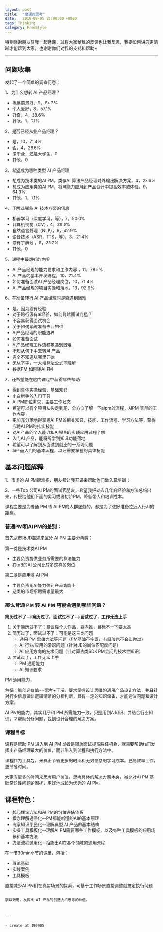 ```yaml
---
layout: post
title:  "磨课的思考"
date:   2019-09-05 23:00:00 +0800
tags: Thinking
category: FreeStyle
---
```


特别感谢朋友陪我一起磨课，过程大家给我的反馈也让我反思，我要如何讲的更清晰才能帮到大家，也谢谢你们对我的支持和帮助~

---

## 问题收集

发起了一个简单的调查问卷：

1、为什么想转 AI 产品经理？

- 发展前景好，9，64.3%
- 个人爱好，8，57.1%
- 好奇，4，28.6%
- 其他，1，7.1%

2、是否已经从业产品经理？

- 是，10，71.4%
- 否，4，28.6%
- 没毕业，还是大学生，0
- 其他，0

3、希望成为哪种类型 AI 产品经理

- 想成为技术类的AI PM，类似AI 算法产品经理对外输出解决方案，4，28.6%
- 想成为应用类的AI PM，将AI能力应用到产品设计中提高效率或体验，9，64.3%
- 其他，1，7.1%

4、了解过哪些 AI 技术方面的信息

- 机器学习（深度学习，等），7，50.0%
- 计算机视觉（CV），4，28.6%
- 自然语言处理（NLP），6，42.9%
- 语音技术（ASR，TTS，等），3，21.4%
- 没有了解过	，5，35.7%
- 其他，0

5、课程中最想听的内容

- AI 产品经理的能力要求和工作内容	，11，78.6%
- AI 产品的基本开发流程，10，71.4%
- 如何准备面试AI 产品经理岗位，10，71.4%
- AI 产品经理的项目实操和落地，13，92.9%


6、在准备转行 AI 产品经理时是否遇到困难

- 是。因为没有经验
- 对于跨行没有ai经验，如何跨越面试门槛？
- 不容易获得面试机会
- 关于如何系统准备专业知识
- AI产品经理的职能边界
- 如何准备面试
- AI产品经理工作流程等遇到困难
- 不知从何下手去转AI 产品
- 完全不知道从哪里开始
- 无从下手，一大堆算法公式不理解
- 数据PM 如何转AI PM

7、还希望能在这门课程中获得哪些帮助

- 得到具体实操经验、基础知识
- 小白新手的入门干货
- AI PM职位需求，主要工作状态
- 希望可以有个项目从头走到尾，全方位了解一下aipm的流程，AIPM 实际的工作内容
- 更加充分落地得掌握AI PM的相关知识、技能、工作流程、学习方法等，获得应聘AI PM的扎实技能
- 对AI产品的个人能力和AI项目的实践应用过程了解
- 入门AI 产品，能将所学到知识功能落地
- 希望可以了解到从面试到就业的一系列问题
- ai产品入门的基本流程，以及需要掌握的具体技能



## 基本问题解释


1、市场的 AI PM很难招，朋友都让我开课来帮助他们做入职培训；

2、一些Top 公司AI PM的面试官朋友，希望我把过去几年的经验和方法总结出来，传授给他们下面的实习或者初阶PM，降低带人和培训成本。

课程主要是为普通 PM 转 AI PM的人群服务的。都是为了做好准备拉近入行AI的距离。

### 普通PM和AI PM的差别：

首先从市场JD描述来区分 AI PM 主要分两类：

第一类是技术类AI PM

- 主要负责提供业务所需要的算法能力
- 在toB的AI 公司比较多这样的岗位


第二类是应用类 AI PM

- 主要负责用AI能力做到产品功能上
- 这类的市场招聘需求量最大


### 那么普通 PM 转 AI PM 可能会遇到哪些问题？


**简历过不了-->简历过了，面试过不了-->面试过了，工作无法上手**

1. 关于简历过不了：建议靠个人作品，靠内推，目标不一下要太高
2. 简历过了，面试过不了：可能是这三类问题
	- 通用 PM 思维方法等问题（PM基础不牢固，有经验也不会让你过）
	- AI 行业/应用的常识问题（针对JD的岗位匹配度问题）
	- AI 应用方向的技术问题（针对算法类SDK PM会问的技术性知识）
3. 面试过了，工作无法上手
	- PM 通用能力
	- AI 知识要求

PM 通用能力，

包括：能创造价值==思考+干活。要求掌握设计思维的通用产品设计方法，并且针对行业信息做出逻辑清晰的分析判断，具有一定的知识储备，才能定位问题和设计方案。

AI PM的能力，其实几乎和 PM 所需能力一致，只是用到AI知识、并结合行业知识，才帮助分析问题，找到设计合理的解决方案。

### 课程目标

课程是帮助 PM 进入到 AI PM 或者是辅助面试提高胜任机会，就需要帮助ta们发挥出产品经理最大的价值，而非陷入到流程和执行方法中。

课程作为工具包，来真正节省更多的时间和无效信息的学习成本。更高效率工作，更节省时间。

大家有更多的时间来思考用户价值，思考具体的解决方案本身，减少对AI PM 基础常识性问题的困扰，更好地成长为优秀的 AI PM。



## 课程特色：

-  核心理论方法和AI PM的价值评估体系
-  概念理解通俗化--PM都能听懂的AI的基本原理
-  专家知识平民化--理解典型 AI 产品的基本结构
-  实操工具模板化--理解AI PM需要哪些工作模板，以及每种工具模板的应用场景和基本方法
-  方法流程通用化--抽象出AI在各个领域的通用流程

在一节30min小节的课里，包括：

- 理论基础
- 实践案例
- 工具模板

直接减少AI PM们在真实场景的探索，可基于工作场景直接调整就搞定执行问题
~~~

学以致用，发挥出 AI 产品的创造力和思考的价值。



---

- create at 190905

